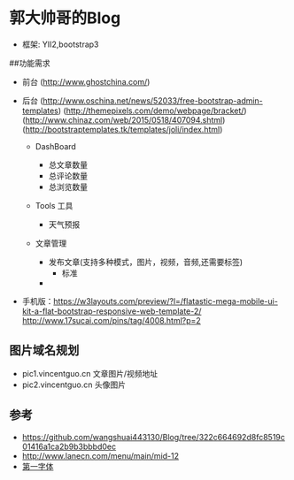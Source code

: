 郭大帅哥的Blog
==========
* 框架: YII2,bootstrap3

##功能需求
* 前台 (http://www.ghostchina.com/)
* 后台 (http://www.oschina.net/news/52033/free-bootstrap-admin-templates) (http://themepixels.com/demo/webpage/bracket/) (http://www.chinaz.com/web/2015/0518/407094.shtml) (http://bootstraptemplates.tk/templates/joli/index.html)
    * DashBoard
        * 总文章数量
        * 总评论数量
        * 总浏览数量
    * Tools 工具
        * 天气预报

    * 文章管理
        * 发布文章(支持多种模式，图片，视频，音频,还需要标签)
            * 标准
        *

* 手机版：https://w3layouts.com/preview/?l=/flatastic-mega-mobile-ui-kit-a-flat-bootstrap-responsive-web-template-2/
http://www.17sucai.com/pins/tag/4008.html?p=2

## 图片域名规划
* pic1.vincentguo.cn 文章图片/视频地址
* pic2.vincentguo.cn 头像图片

## 参考
* https://github.com/wangshuai443130/Blog/tree/322c664692d8fc8519c01416a1ca2b9b3bbbd0ec
* http://www.lanecn.com/menu/main/mid-12
* [第一字体](http://www.diyiziti.com/Builder/58)